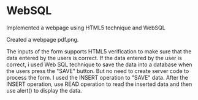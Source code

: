 # WebSQL
Implemented a webpage using HTML5 technique and WebSQL

Created a webpage pdf.png.

The inputs of the form supports HTML5 verification to make sure that the data entered by the users is correct.
If the data entered by the user is correct, i used Web SQL technique to save the data into a database when the users press the "SAVE" button.
But no need to create server code to process the form.
I used the INSERT operation to "SAVE" data.
After the INSERT operation,  use READ operation to read the inserted data and then use alert() to display the data.
